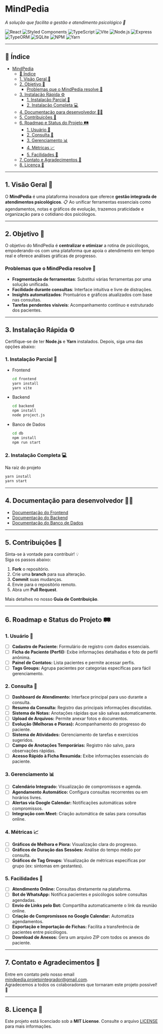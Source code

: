 # MindPedia

*A solução que facilita a gestão e atendimento psicológico 💙*  

![React](https://img.shields.io/badge/React-61DAFB?style=for-the-badge&logo=react&logoColor=black)
![Styled Components](https://img.shields.io/badge/Styled_Components-DB7093?style=for-the-badge&logo=styled-components&logoColor=white)
![TypeScript](https://img.shields.io/badge/TypeScript-007ACC?style=for-the-badge&logo=typescript&logoColor=white)
![Vite](https://img.shields.io/badge/Vite-646CFF?style=for-the-badge&logo=vite&logoColor=white)
![Node.js](https://img.shields.io/badge/Node.js-339933?style=for-the-badge&logo=node.js&logoColor=white)
![Express](https://img.shields.io/badge/Express.js-404D59?style=for-the-badge)
![TypeORM](https://img.shields.io/badge/TypeORM-007ACC?style=for-the-badge&logo=typescript&logoColor=white)
![SQLite](https://img.shields.io/badge/SQLite-003B57?style=for-the-badge&logo=sqlite&logoColor=white)
![NPM](https://img.shields.io/badge/NPM-CB3837?style=for-the-badge&logo=npm&logoColor=white)
![Yarn](https://img.shields.io/badge/Yarn-2C8EBB?style=for-the-badge&logo=yarn&logoColor=white)  

---

## 📑 Índice  

- [MindPedia](#mindpedia)
  - [📑 Índice](#-índice)
  - [1. Visão Geral 🧠](#1-visão-geral-)
  - [2. Objetivo 🎯](#2-objetivo-)
    - [Problemas que o MindPedia resolve 🔧](#problemas-que-o-mindpedia-resolve-)
  - [3. Instalação Rápida ⚙️](#3-instalação-rápida-️)
    - [1. Instalação Parcial 🚀](#1-instalação-parcial-)
    - [2. Instalação Completa 💻](#2-instalação-completa-)
  - [4. Documentação para desenvolvedor 👩‍💻](#4-documentação-para-desenvolvedor-)
  - [5. Contribuições 🤝](#5-contribuições-)
  - [6. Roadmap e Status do Projeto 🛤️](#6-roadmap-e-status-do-projeto-️)
    - [1. Usuário 👥](#1-usuário-)
    - [2. Consulta 📝](#2-consulta-)
    - [3. Gerenciamento 📊](#3-gerenciamento-)
    - [4. Métricas 📈](#4-métricas-)
    - [5. Facilidades 🎁](#5-facilidades-)
  - [7. Contato e Agradecimentos 💌](#7-contato-e-agradecimentos-)
  - [8. Licença 📜](#8-licença-)

---

## 1. Visão Geral 🧠  

O **MindPedia** é uma plataforma inovadora que oferece **gestão integrada de atendimentos psicológicos**. 📋 Ao unificar ferramentas essenciais como agendamentos, notas e gráficos de evolução, trazemos praticidade e organização para o cotidiano dos psicólogos.  

---

## 2. Objetivo 🎯  

O objetivo do MindPedia é **centralizar e otimizar** a rotina de psicólogos, empoderando-os com uma plataforma que apoia o atendimento em tempo real e oferece análises gráficas de progresso.  

### Problemas que o MindPedia resolve 🔧  

- **Fragmentação de ferramentas**: Substitui várias ferramentas por uma solução unificada.  
- **Facilidade durante consultas**: Interface intuitiva e livre de distrações.  
- **Insights automatizados**: Prontuários e gráficos atualizados com base nas consultas.  
- **Tarefas pendentes visíveis**: Acompanhamento contínuo e estruturado dos pacientes.  

---

## 3. Instalação Rápida ⚙️  

Certifique-se de ter **Node.js** e **Yarn** instalados. Depois, siga uma das opções abaixo:  

### 1. Instalação Parcial 🚀  

- Frontend

  ```bash
  cd frontend  
  yarn install  
  yarn vite  
  ```  

- Backend  

  ```bash
  cd backend  
  npm install  
  node project.js  
  ```  

- Banco de Dados  

  ```bash
  cd db  
  npm install  
  npm run start  
  ```  

### 2. Instalação Completa 💻  

Na raiz do projeto

```bash
yarn install  
yarn start  
```  

---

## 4. Documentação para desenvolvedor 👩‍💻  

- [Documentação do Frontend](frontend/README.md)  
- [Documentação do Backend](BackEnd/README.md)  
- [Documentação do Banco de Dados](database/README.md)  

---

## 5. Contribuições 🤝  

Sinta-se à vontade para contribuir! 💡  
Siga os passos abaixo:  

1. **Fork** o repositório.  
2. Crie uma **branch** para sua alteração.  
3. **Commit** suas mudanças.  
4. Envie para o repositório remoto.  
5. Abra um **Pull Request**.  

Mais detalhes no nosso **Guia de Contribuição**.  

---

## 6. Roadmap e Status do Projeto 🛤️  

### 1. Usuário 👥  

- [ ] **Cadastro de Paciente:** Formulário de registro com dados essenciais.  
- [ ] **Ficha de Paciente (Perfil):** Exibe informações detalhadas e foto de perfil anônima.  
- [ ] **Painel de Contatos:** Lista pacientes e permite acessar perfis.  
- [ ] **Tags Groups:** Agrupa pacientes por categorias específicas para fácil gerenciamento.  

### 2. Consulta 📝  

- [ ] **Dashboard de Atendimento:** Interface principal para uso durante a consulta.  
- [ ] **Resumo da Consulta:** Registro das principais informações discutidas.  
- [ ] **Sistema de Notas:** Anotações rápidas que são salvas automaticamente.  
- [ ] **Upload de Arquivos:** Permite anexar fotos e documentos.  
- [ ] **Evolução (Melhoras e Pioras):** Acompanhamento do progresso do paciente.  
- [ ] **Sistema de Atividades:** Gerenciamento de tarefas e exercícios sugeridos.  
- [ ] **Campo de Anotações Temporárias:** Registro não salvo, para observações rápidas.  
- [ ] **Acesso Rápido à Ficha Resumida:** Exibe informações essenciais do paciente.  

### 3. Gerenciamento 📊  

- [ ] **Calendário Integrado:** Visualização de compromissos e agenda.  
- [ ] **Agendamento Automático:** Configura consultas recorrentes ou em horários livres.  
- [ ] **Alertas via Google Calendar:** Notificações automáticas sobre compromissos.  
- [ ] **Integração com Meet:** Criação automática de salas para consultas online.

### 4. Métricas 📈  

- [ ] **Gráficos de Melhora e Piora:** Visualização clara do progresso.  
- [ ] **Gráficos de Duração das Sessões:** Análise do tempo médio por consulta.  
- [ ] **Gráficos de Tag Groups:** Visualização de métricas específicas por grupo (ex: sintomas em gestantes).

### 5. Facilidades 🎁  

- [ ] **Atendimento Online:** Consultas diretamente na plataforma.  
- [ ] **Bot de WhatsApp:** Notifica pacientes e psicólogos sobre consultas agendadas.  
- [ ] **Envio de Links pelo Bot:** Compartilha automaticamente o link da reunião online.  
- [ ] **Criação de Compromissos no Google Calendar:** Automatiza agendamentos.  
- [ ] **Exportação e Importação de Fichas:** Facilita a transferência de pacientes entre psicólogos.  
- [ ] **Download de Anexos:** Gera um arquivo ZIP com todos os anexos do paciente.  

---

## 7. Contato e Agradecimentos 💌  

Entre em contato pelo nosso email [mindpedia.projetointegrador@gmail.com](mailto:mindpedia@contato.com).  
Agradecemos a todos os colaboradores que tornaram este projeto possível! 🎉  

---

## 8. Licença 📜  

Este projeto está licenciado sob a **MIT License**. Consulte o arquivo [LICENSE](LICENSE) para mais informações.  

